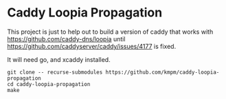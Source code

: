 Caddy Loopia Propagation
========================

This project is just to help out to build a version of caddy
that works with https://github.com/caddy-dns/loopia until
https://github.com/caddyserver/caddy/issues/4177 is fixed.

It will need go, and xcaddy installed.


```shell
git clone -- recurse-submodules https://github.com/kmpm/caddy-loopia-propagation
cd caddy-loopia-propagation
make
```
